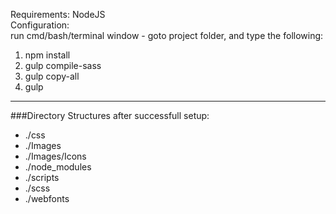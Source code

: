 Requirements: NodeJS  
Configuration:  
run cmd/bash/terminal window - goto project folder, and type the following:  
1. npm install  
2. gulp compile-sass  
3. gulp copy-all  
4. gulp  
----
###Directory Structures after successfull setup:
- ./css
- ./Images
- ./Images/Icons
- ./node_modules
- ./scripts
- ./scss
- ./webfonts
